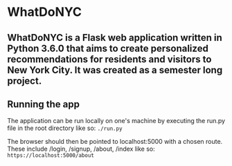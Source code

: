 # WhatDoNYC
## WhatDoNYC is a Flask web application written in Python 3.6.0 that aims to create personalized recommendations for residents and visitors to New York City. It was created as a semester long project.

## Running the app
The application can be run locally on one's machine by executing the run.py file in the root directory like so:
`./run.py` 

The browser should then be pointed to localhost:5000 with a chosen route. These include /login, /signup, /about, /index like so:
`https://localhost:5000/about`

